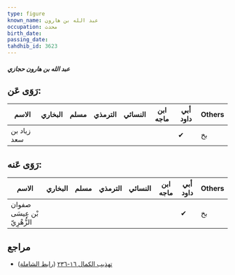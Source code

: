 ```yaml
---
type: figure
known_name: عبد الله بن هارون
occupation: محدث
birth_date:
passing_date:
tahdhib_id: 3623
---
```

##### عبد الله بن هارون حجازي

## رَوَى عَن:
| الاسم       | البخاري | مسلم | الترمذي | النسائي | ابن ماجه | أبي داود | Others |
| ----------- | ------- | ---- | ------- | ------- | -------- | -------- | ------ |
| زياد بن سعد |         |      |         |         |          | ✔        | بخ     |
## رَوَى عَنه:
| الاسم                        | البخاري | مسلم | الترمذي | النسائي | ابن ماجه | أبي داود | Others |
| ---------------------------- | ------- | ---- | ------- | ------- | -------- | -------- | ------ |
| صفوان بْن عِيسَى الزُّهْرِيّ |         |      |         |         |          | ✔        | بخ     |
## مراجع
- [تهذيب الكمال ١٦-٢٣٦](obsidian://open?vault=Tahdhib-al-Kamal&file=Figures/٣٦٢٣-عبد%20الله%20بن%20هارون%20حجازي) ([رابط الشاملة](https://shamela.ws/book/3722/8229))
